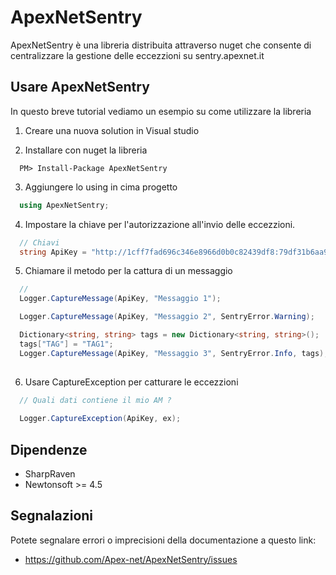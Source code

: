 ApexNetSentry
===
ApexNetSentry è una libreria distribuita attraverso nuget che consente di centralizzare la gestione delle eccezzioni su sentry.apexnet.it


Usare ApexNetSentry
---
In questo breve tutorial vediamo un esempio su come utilizzare la libreria

1. Creare una nuova solution in Visual studio

2. Installare con nuget la libreria
  ```
    PM> Install-Package ApexNetSentry
  ```

3. Aggiungere lo using in cima progetto
  ```c#
    using ApexNetSentry;
  ```

4. Impostare la chiave per l'autorizzazione all'invio delle eccezzioni.
  ```c#
    // Chiavi
    string ApiKey = "http://1cff7fad696c346e8966d0b0c82439df8:79df31b6aa9642a3bef837f21f4132f1@sentry.apexnet.it/12";
  ```

5. Chiamare il metodo per la cattura di un messaggio
  ```c#
    //
	Logger.CaptureMessage(ApiKey, "Messaggio 1");

	Logger.CaptureMessage(ApiKey, "Messaggio 2", SentryError.Warning);

	Dictionary<string, string> tags = new Dictionary<string, string>();
	tags["TAG"] = "TAG1";
	Logger.CaptureMessage(ApiKey, "Messaggio 3", SentryError.Info, tags);
	
  ```

6. Usare CaptureException per catturare le eccezzioni
  ```c#
    // Quali dati contiene il mio AM ?
	
	Logger.CaptureException(ApiKey, ex);
  ```

Dipendenze
---

* SharpRaven
* Newtonsoft  >= 4.5

Segnalazioni
---
Potete segnalare errori o imprecisioni della documentazione a questo link:

* https://github.com/Apex-net/ApexNetSentry/issues
